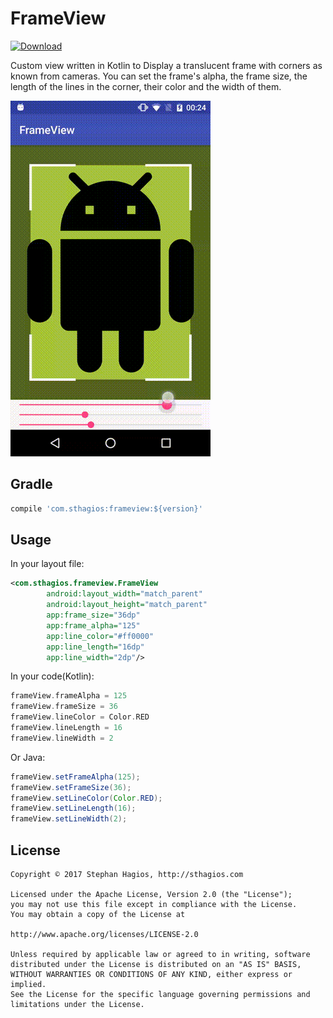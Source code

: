 # FrameView
[ ![Download](https://api.bintray.com/packages/sthagios/maven/frameview/images/download.svg) ](https://bintray.com/sthagios/maven/frameview/_latestVersion)

Custom view written in Kotlin to Display a translucent frame with corners as known from cameras. You can set the frame's alpha, the frame size, the length of the lines in the corner, their color and the width of them.

<img src="./art/sample.gif" />

## Gradle
```Groovy
compile 'com.sthagios:frameview:${version}'
```

## Usage
In your layout file:
```XML
<com.sthagios.frameview.FrameView
        android:layout_width="match_parent"
        android:layout_height="match_parent"
        app:frame_size="36dp"
        app:frame_alpha="125"
        app:line_color="#ff0000"
        app:line_length="16dp"
        app:line_width="2dp"/>
```
In your code(Kotlin):
```Kotlin
frameView.frameAlpha = 125
frameView.frameSize = 36
frameView.lineColor = Color.RED
frameView.lineLength = 16
frameView.lineWidth = 2
```

Or Java:
```java
frameView.setFrameAlpha(125);
frameView.setFrameSize(36);
frameView.setLineColor(Color.RED);
frameView.setLineLength(16);
frameView.setLineWidth(2);
```

## License
```
Copyright © 2017 Stephan Hagios, http://sthagios.com

Licensed under the Apache License, Version 2.0 (the "License");
you may not use this file except in compliance with the License.
You may obtain a copy of the License at

http://www.apache.org/licenses/LICENSE-2.0

Unless required by applicable law or agreed to in writing, software
distributed under the License is distributed on an "AS IS" BASIS,
WITHOUT WARRANTIES OR CONDITIONS OF ANY KIND, either express or implied.
See the License for the specific language governing permissions and
limitations under the License.
```
